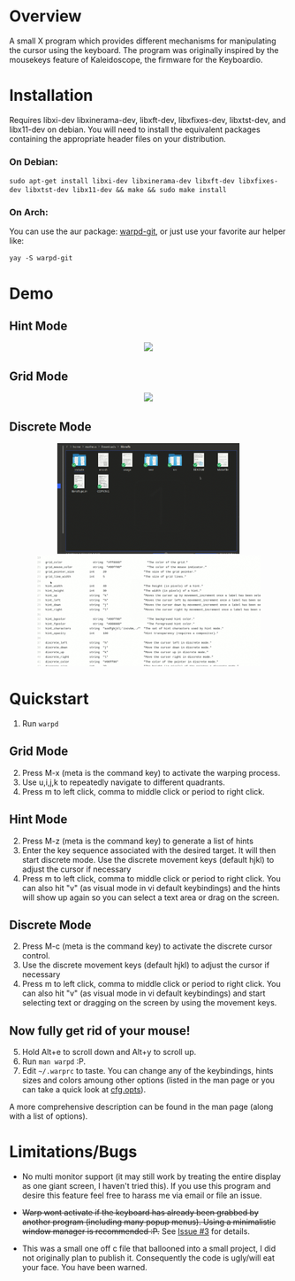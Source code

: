 # Overview

A small X program which provides different mechanisms for manipulating the cursor using the keyboard. The program was originally inspired by the mousekeys feature of Kaleidoscope, the firmware for the Keyboardio.

# Installation

Requires libxi-dev libxinerama-dev, libxft-dev, libxfixes-dev, libxtst-dev, and libx11-dev on debian. You will need to install the equivalent packages containing the appropriate header files on your distribution.

### On Debian:

```
sudo apt-get install libxi-dev libxinerama-dev libxft-dev libxfixes-dev libxtst-dev libx11-dev && make && sudo make install
```

### On Arch:

You can use the aur package: [warpd-git](https://aur.archlinux.org/packages/warpd-git/), or just use your favorite aur helper like:
```
yay -S warpd-git
```

# Demo

## Hint Mode

<p align="center">
<img src="demo_hints.gif" height="400px"/>
</p>

## Grid Mode

<p align="center">
<img src="demo_warp.gif" height="400px"/>
</p>

## Discrete Mode

<p align="center">
<img src="demo_discrete.gif" height="200px"/>
<img src="demo_discrete2.gif" height="200px"/>
</p>

# Quickstart

1. Run `warpd` 

## Grid Mode
2. Press M-x (meta is the command key) to activate the warping process.
3. Use u,i,j,k to repeatedly navigate to different quadrants.
4. Press m to left click, comma to middle click or period to right click.

## Hint Mode
2. Press M-z (meta is the command key) to generate a list of hints
3.  Enter the key sequence associated with the desired target. It will then start discrete mode. Use the discrete movement keys (default hjkl) to adjust the cursor if necessary
4. Press m to left click, comma to middle click or period to right click. You can also hit "v" (as visual mode in vi default keybindings) and the hints will show up again so you can select a text area or drag on the screen.

## Discrete Mode
2. Press M-c (meta is the command key) to activate the discrete cursor control.
3. Use the discrete movement keys (default hjkl) to adjust the cursor if necessary
4. Press m to left click, comma to middle click or period to right click. You can also hit "v" (as visual mode in vi default keybindings) and start selecting text or dragging on the screen by using the movement keys.

## Now fully get rid of your mouse!
5. Hold Alt+e to scroll down and Alt+y to scroll up.
6. Run `man warpd` :P.
7. Edit `~/.warprc` to taste. You can change any of the keybindings, hints sizes and colors amoung other options (listed in the man page or you can take a quick look at [cfg.opts](cfg.opts)).

A more comprehensive description can be found in the man page (along with a list of options).

# Limitations/Bugs

- No multi monitor support (it may still work by treating the entire display as one giant screen, I haven't tried this). If you use this program and desire this feature feel free to harass me via email or file an issue.

- ~~Warp wont activate if the keyboard has already been grabbed by another program (including many popup menus). Using a minimalistic window manager is recommended :P.~~ See [Issue #3](https://github.com/rvaiya/warpd/issues/3#issuecomment-628936249) for details.

- This was a small one off c file that ballooned into a small project, I did not originally plan to publish it. Consequently the code is ugly/will eat your face. You have been warned.

